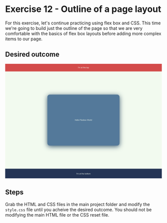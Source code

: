 # Exercise 12 - Outline of a page layout

For this exercise, let's continue practicing using flex box and CSS. This time we're going to build just the outline of the page so that we are very comfortable with the basics of flex box layouts before adding more complex items to our page.

## Desired outcome

![This is an image of the finished product](/images/desired-outcome.png)

## Steps

Grab the HTML and CSS files in the main project folder and modify the `style.css` file until you acheive the desired outcome. You should not be modifying the main HTML file or the CSS reset file.
